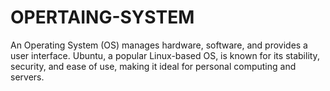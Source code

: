 # OPERTAING-SYSTEM
An Operating System (OS) manages hardware, software, and provides a user interface. Ubuntu, a popular Linux-based OS, is known for its stability, security, and ease of use, making it ideal for personal computing and servers.
